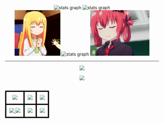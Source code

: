 <div align="center">
  <!--   Stats part 1 -->
  <img src="https://github-readme-stats.vercel.app/api?username=joel-ic&theme=neon&include_all_commits=true&count_private=true&show_icons=true&show=prs_merged_percentage" height="150" alt="stats graph"&  />
  <img src="https://github-readme-streak-stats.herokuapp.com/?user=joel-ic&theme=neon&hide_border=false" height="150" alt="stats graph"&  /> <br>
  <!--   Stats part 2 -->
  <img height="150" src="https://raw.githubusercontent.com/joel-ic/joel-ic/main/Resources/Gabriel.gif"/>
  <img src="https://github-readme-stats.vercel.app/api/top-langs/?username=joel-ic&theme=neon&hide_border=false&include_all_commits=true&count_private=true&layout=compact&size_weight=0.5&count_weight=0.5&langs_count=8"
    height="150" alt="stats graph"&  />
  <img height="150" src="https://raw.githubusercontent.com/joel-ic/joel-ic/main/Resources/Satania.gif"/>
    
</div>

---

<div align="center">
  <p>
    <img src="https://readme-typing-svg.herokuapp.com?font=Sour+Gummy&pause=2000&color=F7D927&background=8BFF0000&center=true&width=435&lines=%3E%3E%3E++++TOOLS++++%3C%3C%3C">
  </p>
  <a href="https://skillicons.dev">
<!-- Relleno    8/10 -->
    <img src="https://skillicons.dev/icons?i=vscode,androidstudio,arduino,nodejs,github,git,unity,figma"/> 
  </a>
</div>
<br>
<table align="center">
  <tr>
    <th align="center" style="border: 4px solid black; padding: 10px; text-align: center; vertical-align: middle;">
      <img src="https://readme-typing-svg.herokuapp.com?font=Sour+Gummy&pause=2000&color=F7D927&background=8BFF0000&center=true&width=435&lines=%3E%3E%3E++++LANGUAGES++++%3C%3C%3C">
    </th>
    <th align="center" style="border: 4px solid black; padding: 10px; text-align: center; vertical-align: middle;">
      <img src="https://readme-typing-svg.herokuapp.com?font=Sour+Gummy&pause=2000&color=F7D927&background=8BFF0000&center=true&width=435&lines=%3E%3E%3E++++DATABASES++++%3C%3C%3C">
    </th>
    <th align="center" style="border: 4px solid black; padding: 10px; text-align: center; vertical-align: middle;">
      <img src="https://readme-typing-svg.herokuapp.com?font=Sour+Gummy&pause=2000&color=F7D927&background=8BFF0000&center=true&width=435&lines=%3E%3E%3E++++FRAMEWORKS++++%3C%3C%3C">
    </th>
  </tr>
  <tr>
    <td align="center" style="border: 4px solid black; padding: 10px;">
      <a href="https://skillicons.dev">
        <!-- Relleno    5/5 -->
        <img src="https://skillicons.dev/icons?i=css,html,js,ts,php" />
        <!-- Relleno    1/5 -->
        <img src="https://skillicons.dev/icons?i=py" />
      </a>
    </td>
    <td align="center" style="border: 4px solid black; padding: 10px;">
      <a href="https://skillicons.dev">
        <!-- Relleno    3/5 -->
        <img src="https://skillicons.dev/icons?i=mongodb,firebase,mysql">
      </a>
    </td>
    <td align="center" style="border: 4px solid black; padding: 10px;">
      <a href="https://skillicons.dev">
        <!-- Relleno    4/5 -->
        <img src="https://skillicons.dev/icons?i=laravel,tailwind,vue,bootstrap" />
      </a>
    </td>
  </tr>
</table>




